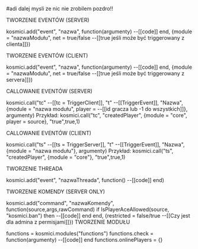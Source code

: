 #adi dalej mysli ze nic nie zrobilem pozdro!!

TWORZENIE EVENTÓW (SERVER)


kosmici.add("event", "nazwa", function(argumenty)
    --[[code]]
end, {module = "nazwaModułu", net = true/false --[[true jeśli może być triggerowany z clienta]]})


TWORZENIE EVENTÓW (CLIENT)

kosmici.add("event", "nazwa", function(argumenty)
    --[[code]]
end, {module = "nazwaModułu", net = true/false --[[true jeśli może być triggerowany z servera]]})


CALLOWANIE EVENTÓW (SERVER)

kosmici.call("tc" --[[tc = TriggerClient]], "t" --[[TriggerEvent]], "Nazwa", {module = "nazwa modułu", player = --[[id gracza lub -1 do wszystkich]]}, argumenty)
Przykład: 
kosmici.call("tc", "createdPlayer", {module = "core", player = source}, "true",true,1)


CALLOWANIE EVENTÓW (CLIENT)

kosmici.call("ts" --[[ts = TriggerServer]], "t" --[[TriggerEvent]], "Nazwa", {module = "nazwa modułu"}, argumenty)
Przykład: 
kosmici.call("ts", "createdPlayer", {module = "core"}, "true",true,1)


TWORZENIE THREADA

kosmici.add("event", "nazwaThreada", function()
    --[[code]]
end)


TWORZENIE KOMENDY (SERVER ONLY)

kosmici.add("command", "nazwaKomendy", function(source,args,rawCommand) 
    if IsPlayerAceAllowed(source, "kosmici.ban") then
        --[[code]]
    end
end, {restricted = false/true --[[Czy jest dla admina z permisjami]]})
TWORZENIE MODUŁU

functions = kosmici.modules("functions")
functions.check = function(argumenty)
    --[[code]]
end
functions.onlinePlayers = {}
